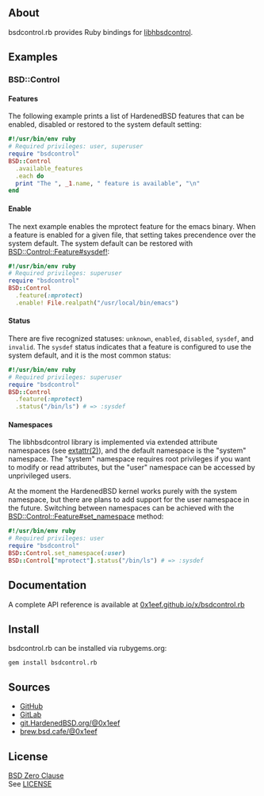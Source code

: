## About

bsdcontrol.rb provides Ruby bindings for
[libhbsdcontrol](https://git.hardenedbsd.org/hardenedbsd/HardenedBSD/-/tree/hardened/current/master/lib/libhbsdcontrol/).

## Examples

### BSD::Control

#### Features

The following example prints a list of HardenedBSD features that
can be enabled, disabled or restored to the system default
setting:

``` ruby
#!/usr/bin/env ruby
# Required privileges: user, superuser
require "bsdcontrol"
BSD::Control
  .available_features
  .each do
  print "The ", _1.name, " feature is available", "\n"
end
```

#### Enable

The next example enables the mprotect feature for the emacs binary. When
a feature is enabled for a given file, that setting takes precendence
over the system default. The system default can be restored with
[BSD::Control::Feature#sysdef!](http://0x1eef.github.io/x/bsdcontrol.rb/BSD/Control/Feature.html#sysdef!-instance_method):

``` ruby
#!/usr/bin/env ruby
# Required privileges: superuser
require "bsdcontrol"
BSD::Control
  .feature(:mprotect)
  .enable! File.realpath("/usr/local/bin/emacs")
```

#### Status

There are five recognized statuses: `unknown`, `enabled`, `disabled`,
`sysdef`, and `invalid`. The `sysdef` status indicates that a feature
is configured to use the system default, and it is the most common
status:

``` ruby
#!/usr/bin/env ruby
# Required privileges: superuser
require "bsdcontrol"
BSD::Control
  .feature(:mprotect)
  .status("/bin/ls") # => :sysdef
```

#### Namespaces

The libhbsdcontrol library is implemented via extended attribute namespaces
(see [extattr(2)](https://man.freebsd.org/extattr)), and the default namespace
is the "system" namespace. The "system" namespace requires root privileges if
you want to modify or read attributes, but the "user" namespace can be accessed by
unprivileged users.

At the moment the HardenedBSD kernel works purely with the system namespace, but
there are plans to add support for the user namespace in the future. Switching between
namespaces can be achieved with the [BSD::Control::Feature#set_namespace](http://0x1eef.github.io/x/bsdcontrol.rb/BSD/Control/Feature.html#namespace=-instance_method)
method:

``` ruby
#!/usr/bin/env ruby
# Required privileges: user
require "bsdcontrol"
BSD::Control.set_namespace(:user)
BSD::Control["mprotect"].status("/bin/ls") # => :sysdef
```

## Documentation

A complete API reference is available at
[0x1eef.github.io/x/bsdcontrol.rb](https://0x1eef.github.io/x/bsdcontrol.rb)

## Install

bsdcontrol.rb can be installed via rubygems.org:

    gem install bsdcontrol.rb

## Sources

* [GitHub](https://github.com/0x1eef/bsdcontrol.rb)
* [GitLab](https://gitlab.com/0x1eef/bsdcontrol.rb)
* [git.HardenedBSD.org/@0x1eef](https://git.HardenedBSD.org/0x1eef/bsdcontrol.rb)
* [brew.bsd.cafe/@0x1eef](https://brew.bsd.cafe/0x1eef/bsdcontrol.rb)

## License

[BSD Zero Clause](https://choosealicense.com/licenses/0bsd/)
<br>
See [LICENSE](./LICENSE)
